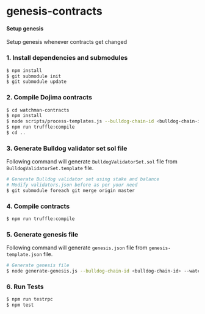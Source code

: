 # genesis-contracts

#### Setup genesis

Setup genesis whenever contracts get changed
### 1. Install dependencies and submodules
```bash
$ npm install
$ git submodule init
$ git submodule update
```

### 2. Compile Dojima contracts
```bash
$ cd watchman-contracts
$ npm install
$ node scripts/process-templates.js --bulldog-chain-id <bulldog-chain-id>
$ npm run truffle:compile
$ cd ..
```

### 3. Generate Bulldog validator set sol file

Following command will generate `BulldogValidatorSet.sol` file from `BulldogValidatorSet.template` file.

```bash
# Generate Bulldog validator set using stake and balance
# Modify validators.json before as per your need
$ git submodule foreach git merge origin master
```

### 4. Compile contracts
```bash
$ npm run truffle:compile
```

### 5. Generate genesis file

Following command will generate `genesis.json` file from `genesis-template.json` file.

```bash
# Generate genesis file
$ node generate-genesis.js --bulldog-chain-id <bulldog-chain-id> --watchman-chain-id <watchman-chain-id>
```

### 6. Run Tests
```bash
$ npm run testrpc
$ npm test
```
